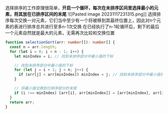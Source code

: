 选择排序的工作原理很简单，**开启一个循环，每次在未排序区间里选择最小的元素，将其放在已排序区间的末尾**
![[Pasted image 20231117231315.png]]
选择排序每次交换一对元素，它们当中至少有一个将被移到其最终位置上，因此对n个元素的表进行排序总共进行至多n-1次交换
在已经执行了n-1轮循环后，剩下的最后一个元素自然就是最大的元素，无需再次比较和交换位置
```typescript
function selectionSort(arr: number[]): number[] {
  const n = arr.length;
  for (let i = 0; i < n - 1; i++) {
    let minIndex = i; // 找到未排序部分中最小值的下标

    // 找到未排序部分中最小值的下标
    for (let j = i + 1; j < n; j++) {
      if (arr[j] < arr[minIndex]) minIndex = j; // 找到未排序部分中最小值的下标
    }

    // 将最小值交换到已排序部分的末尾
    if (i !== minIndex) [arr[i], arr[minIndex]] = [arr[minIndex], arr[i]];
  }
  return arr;
}
```
